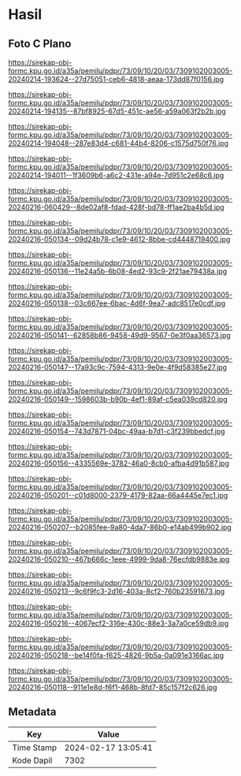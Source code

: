 # Hasil

## Foto C Plano

https://sirekap-obj-formc.kpu.go.id/a35a/pemilu/pdpr/73/09/10/20/03/7309102003005-20240214-193624--27d75051-ceb6-4818-aeaa-173dd87f0156.jpg

https://sirekap-obj-formc.kpu.go.id/a35a/pemilu/pdpr/73/09/10/20/03/7309102003005-20240214-194135--87bf8925-67d5-451c-ae56-a59a063f2b2b.jpg

https://sirekap-obj-formc.kpu.go.id/a35a/pemilu/pdpr/73/09/10/20/03/7309102003005-20240214-194048--287e83d4-c681-44b4-8206-c1575d750f76.jpg

https://sirekap-obj-formc.kpu.go.id/a35a/pemilu/pdpr/73/09/10/20/03/7309102003005-20240214-194011--1f3609b6-a6c2-431e-a94e-7d951c2e68c6.jpg

https://sirekap-obj-formc.kpu.go.id/a35a/pemilu/pdpr/73/09/10/20/03/7309102003005-20240216-060429--8de02af8-fdad-428f-bd78-ff1ae2ba4b5d.jpg

https://sirekap-obj-formc.kpu.go.id/a35a/pemilu/pdpr/73/09/10/20/03/7309102003005-20240216-050134--09d24b78-c1e9-4612-8bbe-cd4448719400.jpg

https://sirekap-obj-formc.kpu.go.id/a35a/pemilu/pdpr/73/09/10/20/03/7309102003005-20240216-050136--11e24a5b-6b08-4ed2-93c9-2f21ae79438a.jpg

https://sirekap-obj-formc.kpu.go.id/a35a/pemilu/pdpr/73/09/10/20/03/7309102003005-20240216-050138--03c667ee-6bac-4d6f-9ea7-adc8517e0cdf.jpg

https://sirekap-obj-formc.kpu.go.id/a35a/pemilu/pdpr/73/09/10/20/03/7309102003005-20240216-050141--62858b86-9458-49d9-9567-0e3f0aa36573.jpg

https://sirekap-obj-formc.kpu.go.id/a35a/pemilu/pdpr/73/09/10/20/03/7309102003005-20240216-050147--17a93c9c-7594-4313-9e0e-4f9d58385e27.jpg

https://sirekap-obj-formc.kpu.go.id/a35a/pemilu/pdpr/73/09/10/20/03/7309102003005-20240216-050149--1598603b-b90b-4ef1-89af-c5ea039cd820.jpg

https://sirekap-obj-formc.kpu.go.id/a35a/pemilu/pdpr/73/09/10/20/03/7309102003005-20240216-050154--743d7871-04bc-49aa-b7d1-c3f239bbedcf.jpg

https://sirekap-obj-formc.kpu.go.id/a35a/pemilu/pdpr/73/09/10/20/03/7309102003005-20240216-050156--4335569e-3782-46a0-8cb0-afba4d91b587.jpg

https://sirekap-obj-formc.kpu.go.id/a35a/pemilu/pdpr/73/09/10/20/03/7309102003005-20240216-050201--c01d8000-2379-4179-82aa-66a4445e7ec1.jpg

https://sirekap-obj-formc.kpu.go.id/a35a/pemilu/pdpr/73/09/10/20/03/7309102003005-20240216-050207--b2085fee-9a80-4da7-86b0-e14ab499b902.jpg

https://sirekap-obj-formc.kpu.go.id/a35a/pemilu/pdpr/73/09/10/20/03/7309102003005-20240216-050210--467b666c-1eee-4999-9da8-76ecfdb9883e.jpg

https://sirekap-obj-formc.kpu.go.id/a35a/pemilu/pdpr/73/09/10/20/03/7309102003005-20240216-050213--9c6f9fc3-2d16-403a-8cf2-760b23591673.jpg

https://sirekap-obj-formc.kpu.go.id/a35a/pemilu/pdpr/73/09/10/20/03/7309102003005-20240216-050216--4067ecf2-316e-430c-88e3-3a7a0ce59db9.jpg

https://sirekap-obj-formc.kpu.go.id/a35a/pemilu/pdpr/73/09/10/20/03/7309102003005-20240216-050218--be14f0fa-f625-4826-9b5a-0a091e3166ac.jpg

https://sirekap-obj-formc.kpu.go.id/a35a/pemilu/pdpr/73/09/10/20/03/7309102003005-20240216-050118--911e1e8d-f6f1-468b-8fd7-85c157f2c626.jpg


## Metadata

| Key        | Value               |
| ---------- | ------------------- |
| Time Stamp | 2024-02-17 13:05:41 |
| Kode Dapil | 7302                |



